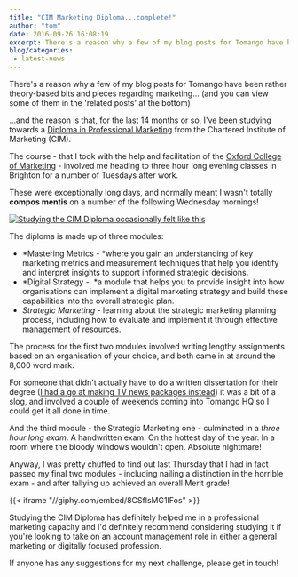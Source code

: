 ```yaml
---
title: "CIM Marketing Diploma...complete!"
author: "tom"
date: 2016-09-26 16:08:19
excerpt: There's a reason why a few of my blog posts for Tomango have been rather theory-based bits and pieces regarding marketing...
blog/categories: 
 - latest-news
---
```


There's a reason why a few of my blog posts for Tomango have been rather theory-based bits and pieces regarding marketing... (and you can view some of them in the 'related posts' at the bottom)

...and the reason is that, for the last 14 months or so, I've been studying towards a [Diploma in Professional Marketing](http://www.cim.co.uk/qualifications/diploma-in-professional-marketing/) from the Chartered Institute of Marketing (CIM).

The course - that I took with the help and facilitation of the [Oxford College of Marketing](http://www.oxfordcollegeofmarketing.com/) - involved me heading to three hour long evening classes in Brighton for a number of Tuesdays after work.

These were exceptionally long days, and normally meant I wasn't totally __compos mentis__ on a number of the following Wednesday mornings!

[![](images/blog/shutterstock_407903728.jpg "Studying the CIM Diploma occasionally felt like this")](images/blog/shutterstock_407903728.jpg)

The diploma is made up of three modules:

- *Mastering Metrics - *where you gain an understanding of key marketing metrics and measurement techniques that help you identify and interpret insights to support informed strategic decisions.
- *Digital Strategy -  *a module that helps you to provide insight into how organisations can implement a digital marketing strategy and build these capabilities into the overall strategic plan.
- *Strategic Marketing* - learning about the strategic marketing planning process, including how to evaluate and implement it through effective management of resources.


The process for the first two modules involved writing lengthy assignments based on an organisation of your choice, and both came in at around the 8,000 word mark.

For someone that didn't actually have to do a written dissertation for their degree ([I had a go at making TV news packages instead](https://www.youtube.com/watch?v=LlO3Twvl9es)) it was a bit of a slog, and involved a couple of weekends coming into Tomango HQ so I could get it all done in time.

And the third module - the Strategic Marketing one - culminated in a *three hour long exam*. A handwritten exam. On the hottest day of the year. In a room where the bloody windows wouldn't open. Absolute nightmare!

Anyway, I was pretty chuffed to find out last Thursday that I had in fact passed my final two modules - including nailing a distinction in the horrible exam - and after tallying up achieved an overall Merit grade!

{{< iframe "//giphy.com/embed/8CSflsMG1IFos" >}}

Studying the CIM Diploma has definitely helped me in a professional marketing capacity and I'd definitely recommend considering studying it if you're looking to take on an account management role in either a general marketing or digitally focused profession.

If anyone has any suggestions for my next challenge, please get in touch!


